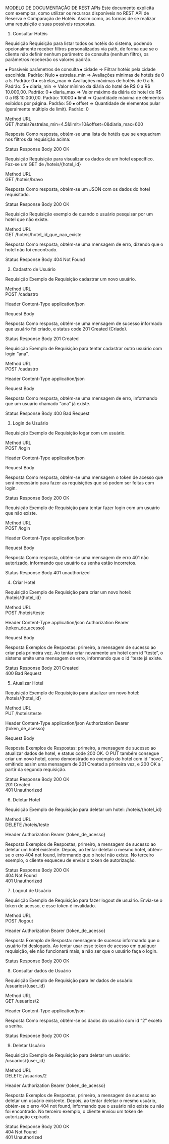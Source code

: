 MODELO DE DOCUMENTAÇÃO DE REST APIs 
Este documento explicita com exemplos, como utilizar os recursos disponíveis no REST API de Reserva e Comparação de Hotéis. Assim como, as formas de se realizar uma requisição e suas possíveis respostas.

1. Consultar Hotéis 

Requisição
Requisição para listar todos os hotéis do sistema, podendo opcionalmente receber filtros personalizados via path, de forma que se o cliente não definir nenhum parâmetro de consulta (nenhum filtro), os parâmetros receberão os valores padrão. 

⦁	Possíveis parâmetros de consulta
⦁	cidade ⇒ Filtrar hotéis pela cidade escolhida. Padrão: Nulo 
⦁	estrelas_min ⇒ Avaliações mínimas de hotéis de 0 a 5. Padrão: 0
⦁	estrelas_max ⇒ Avaliações máximas de hotéis de 0 a 5. Padrão: 5
⦁	diaria_min ⇒ Valor mínimo da diária do hotel de R$ 0 a R$ 10.000,00. Padrão: 0
⦁	diaria_max ⇒ Valor máximo da diária do hotel de R$ 0 a R$ 10.000,00. Padrão: 10000
⦁	limit ⇒ Quantidade máxima de elementos exibidos por página. Padrão: 50
⦁	offset ⇒ Quantidade de elementos pular (geralmente múltiplo de limit). Padrão: 0

Method	URL            
GET	/hoteis?estrelas_min=4.5&limit=10&offset=0&diaria_max=600









Resposta
Como resposta, obtém-se uma lista de hotéis que se enquadram nos filtros da requisição acima:

Status	Response Body
200 OK	 



Requisição
Requisição para visualizar os dados de um hotel específico. Faz-se um GET de /hoteis/{hotel_id}

Method	URL            
GET	/hoteis/bravo






Resposta
Como resposta, obtém-se um JSON com os dados do hotel requisitado.

Status	Response Body
200 OK	 


Requisição
Requisição exemplo de quando o usuário pesquisar por um hotel que não existe.

Method	URL            
GET	/hoteis/hotel_id_que_nao_existe






Resposta
Como resposta, obtém-se uma mensagem de erro, dizendo que o hotel não foi encontrado.

Status	Response Body
404 Not Found	 







2. Cadastro de Usuário


Requisição
Exemplo de Requisição cadastrar um novo usuário.

Method	URL            
POST	/cadastro

Header
Content-Type	application/json

Request Body
 
 

Resposta
Como resposta, obtém-se uma mensagem de sucesso informado que usuário foi criado, e status code 201 Created (Criado).

Status	Response Body
201 Created	 





Requisição
Exemplo de Requisição para tentar cadastrar outro usuário com login “ana”. 

Method	URL            
POST	/cadastro

Header
Content-Type	application/json




Request Body
 
 

Resposta
Como resposta, obtém-se uma mensagem de erro, informando que um usuário chamado “ana” já existe.

Status	Response Body
400 Bad Request	 






3. Login de Usuário


Requisição
Exemplo de Requisição logar com um usuário.

Method	URL            
POST	/login

Header
Content-Type	application/json

Request Body
 
 

Resposta
Como resposta, obtém-se uma mensagem o token de acesso que será necessário para fazer as requisições que só podem ser feitas com login.

Status	Response Body
200 OK	 






Requisição
Exemplo de Requisição para tentar fazer login com um usuário que não existe.

Method	URL            
POST	/login

Header
Content-Type	application/json




Request Body
 
 

Resposta
Como resposta, obtém-se uma mensagem de erro 401 não autorizado, informando que usuário ou senha estão incorretos.

Status	Response Body
401 unauthorized	 







4. Criar Hotel 

Requisição
Exemplo de Requisição para criar um novo hotel: /hoteis/{hotel_id}

Method	URL            
POST	/hoteis/teste

Header
Content-Type	application/json
Authorization	Bearer {token_de_acesso}

Request Body
 


Resposta
Exemplos de Respostas: primeiro, a mensagem de sucesso ao criar pela primeira vez. Ao tentar criar novamente um hotel com id “teste”, o sistema emite uma mensagem de erro, informando que o id “teste já existe.

Status	Response Body
201 Created	 
400 Bad Request	 



5. Atualizar Hotel 

Requisição
Exemplo de Requisição para atualizar um novo hotel: /hoteis/{hotel_id}

Method	URL            
PUT	/hoteis/teste

Header
Content-Type	application/json
Authorization	Bearer {token_de_acesso}

Request Body
 






Resposta
Exemplos de Respostas: primeiro, a mensagem de sucesso ao atualizar dados de hotel, e status code 200 OK. O PUT também consegue criar um novo hotel, como demonstrado no exemplo do hotel com id “novo”, emitindo assim uma mensagem de 201 Created a primeira vez, e 200 OK a partir da segunda requisição. 

Status	Response Body
200 OK	 
201 Created	 
401 Unauthorized	 




6. Deletar Hotel 

Requisição
Exemplo de Requisição para deletar um hotel: /hoteis/{hotel_id}

Method	URL            
DELETE	/hoteis/teste

Header
Authorization	Bearer {token_de_acesso}

Resposta
Exemplos de Respostas, primeiro, a mensagem de sucesso ao deletar um hotel existente. Depois, ao tentar deletar o mesmo hotel, obtém-se o erro 404 not found, informando que o hotel não existe. No terceiro exemplo, o cliente esqueceu de enviar o token de autorização.

Status	Response Body
200 OK	 
404 Not 
Found	 
401 Unauthorized	 

7. Logout de Usuário

Requisição
Exemplo de Requisição para fazer logout de usuário. Envia-se o token de acesso, e esse token é invalidado.

Method	URL            
POST	/logout

Header
Authorization	Bearer {token_de_acesso}

Resposta
Exemplo de Resposta: mensagem de sucesso informando que o usuário foi deslogado. Ao tentar usar esse token de acesso em qualquer requisição, ele não funcionará mais, a não ser que o usuário faça o login.

Status	Response Body
200 OK	 

8. Consultar dados de Usuário

Requisição
Exemplo de Requisição para ler dados de usuário: /usuarios/{user_id}

Method	URL            
GET	/usuarios/2

Header
Content-Type	application/json



Resposta
Como resposta, obtém-se os dados do usuário com id “2” exceto a senha.

Status	Response Body
200 OK	 


9. Deletar Usuário 

Requisição
Exemplo de Requisição para deletar um usuário: /usuarios/{user_id}

Method	URL            
DELETE	/usuarios/2

Header
Authorization	Bearer {token_de_acesso}

Resposta
Exemplos de Respostas, primeiro, a mensagem de sucesso ao deletar um usuário existente. Depois, ao tentar deletar o mesmo usuário, obtém-se o erro 404 not found, informando que o usuário não existe ou não foi encontrado. No terceiro exemplo, o cliente enviou um token de autorização expirado.

Status	Response Body
200 OK	 
404 Not 
Found	 
401 Unauthorized	 

